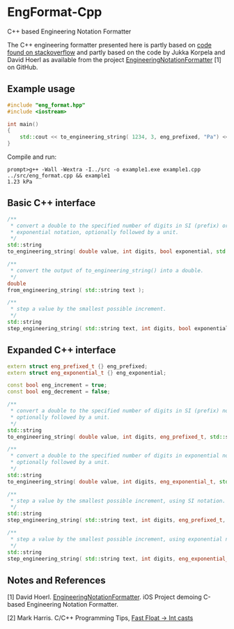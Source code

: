 EngFormat-Cpp
=============

C++ based Engineering Notation Formatter

The C++ engineering formatter presented here is partly based on [code found on stackoverflow](http://stackoverflow.com/a/15734251/437272) and partly based on the code by Jukka Korpela and David Hoerl as available from the project [EngineeringNotationFormatter](https://github.com/dhoerl/EngineeringNotationFormatter) [1] on GitHub.

Example usage
-------------
```Cpp
#include "eng_format.hpp"
#include <iostream>

int main()
{
    std::cout << to_engineering_string( 1234, 3, eng_prefixed, "Pa") << std::endl;
}
```

Compile and run:
```
prompt>g++ -Wall -Wextra -I../src -o example1.exe example1.cpp ../src/eng_format.cpp && example1
1.23 kPa
```

Basic C++ interface
-------------------
```Cpp
/**
 * convert a double to the specified number of digits in SI (prefix) or
 * exponential notation, optionally followed by a unit.
 */
std::string
to_engineering_string( double value, int digits, bool exponential, std::string unit = "" );

/**
 * convert the output of to_engineering_string() into a double.
 */
double
from_engineering_string( std::string text );

/**
 * step a value by the smallest possible increment.
 */
std::string
step_engineering_string( std::string text, int digits, bool exponential, bool increment );
```

Expanded C++ interface
----------------------

```Cpp
extern struct eng_prefixed_t {} eng_prefixed;
extern struct eng_exponential_t {} eng_exponential;

const bool eng_increment = true;
const bool eng_decrement = false;

/**
 * convert a double to the specified number of digits in SI (prefix) notation,
 * optionally followed by a unit.
 */
std::string
to_engineering_string( double value, int digits, eng_prefixed_t, std::string unit = "" );

/**
 * convert a double to the specified number of digits in exponential notation,
 * optionally followed by a unit.
 */
std::string
to_engineering_string( double value, int digits, eng_exponential_t, std::string unit = "" );

/**
 * step a value by the smallest possible increment, using SI notation.
 */
std::string
step_engineering_string( std::string text, int digits, eng_prefixed_t, bool increment );

/**
 * step a value by the smallest possible increment, using exponential notation.
 */
std::string
step_engineering_string( std::string text, int digits, eng_exponential_t, bool increment );
```

Notes and References
--------------------

[1] David Hoerl. [EngineeringNotationFormatter](https://github.com/dhoerl/EngineeringNotationFormatter). iOS Project demoing C-based Engineering Notation Formatter.

[2] Mark Harris. C/C++ Programming Tips, [Fast Float -> Int casts](http://wwwx.cs.unc.edu/~sud/tips/Programming_Tips.html)
